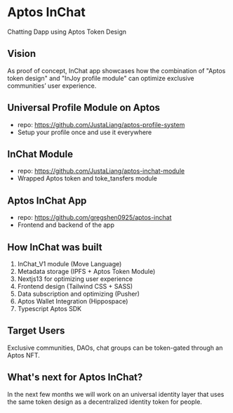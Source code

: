# Aptos InChat
Chatting Dapp using Aptos Token Design

## Vision
As proof of concept, InChat app showcases how the combination of "Aptos token design" and "InJoy profile module" can optimize exclusive communities’ user experience.

## Universal Profile Module on Aptos
 - repo: https://github.com/JustaLiang/aptos-profile-system
 - Setup your profile once and use it everywhere

## InChat Module
 - repo: https://github.com/JustaLiang/aptos-inchat-module
 - Wrapped Aptos token and toke_tansfers module
 
## Aptos InChat App
 - repo: https://github.com/gregshen0925/aptos-inchat
 - Frontend and backend of the app

## How InChat was built
1. InChat_V1 module (Move Language)
2. Metadata storage (IPFS + Aptos Token Module)
3. Nextjs13 for optimizing user experience
4. Frontend design (Tailwind CSS + SASS)
5. Data subscription and optimizing (Pusher)
6. Aptos Wallet Integration (Hippospace)
7. Typescript Aptos SDK

## Target Users
Exclusive communities, DAOs, chat groups can be token-gated through an Aptos NFT.

## What's next for Aptos InChat?
In the next few months we will work on an universal identity layer that uses the same token design as a decentralized identity token for people.
